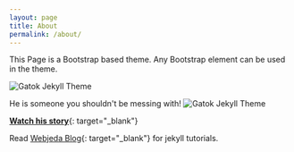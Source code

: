 ```yaml
---
layout: page
title: About
permalink: /about/
---
```

<div class="mt50"></div>

This Page is a Bootstrap based theme. Any Bootstrap element can be used in the theme.

![Gatok Jekyll Theme]({{site.baseurl}}/images/angelo-1.jpg)

He is someone you shouldn't be messing with!
![Gatok Jekyll Theme]({{site.baseurl}}/images/angelo-2.jpg)


[**Watch his story**](https://www.youtube.com/watch?v=6gYv6S1dCqs){: target="_blank"}


Read [Webjeda Blog](http://blog.webjeda.com){: target="_blank"} for jekyll tutorials. 